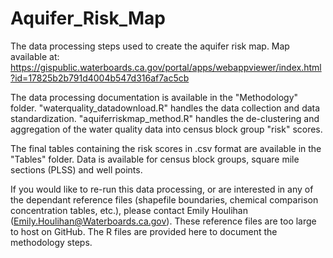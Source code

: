 # Aquifer_Risk_Map
The data processing steps used to create the aquifer risk map. 
Map available at: https://gispublic.waterboards.ca.gov/portal/apps/webappviewer/index.html?id=17825b2b791d4004b547d316af7ac5cb

The data processing documentation is available in the "Methodology" folder. "waterquality_datadownload.R"
handles the data collection and data standardization. "aquiferriskmap_method.R" handles
the de-clustering and aggregation of the water quality data into census block group "risk" scores.

The final tables containing the risk scores in .csv format are available in the "Tables" folder. Data is available for census block groups, square mile sections (PLSS) and well points.

If you would like to re-run this data processing, or are interested in any of the dependant reference files
(shapefile boundaries, chemical comparison concentration tables, etc.), please contact Emily Houlihan 
(Emily.Houlihan@Waterboards.ca.gov). These reference files are too large to host on GitHub.
The R files are provided here to document the methodology steps.
